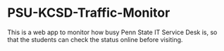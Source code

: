# PSU-KCSD-Traffic-Monitor
This is a web app to monitor how busy Penn State IT Service Desk is, so that the students can check the status online before visiting.
